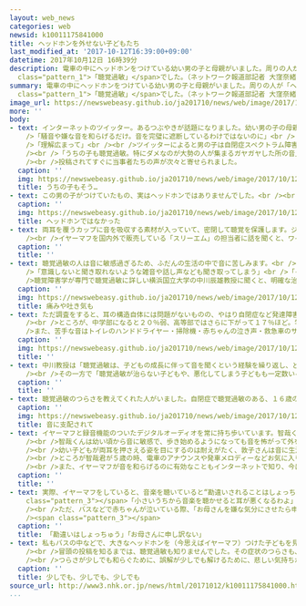 ```yaml
---
layout: web_news
categories: web
newsid: k10011175841000
title: ヘッドホンを外せない子どもたち
last_modified_at: '2017-10-12T16:39:00+09:00'
datetime: 2017年10月12日 16時39分
description: 電車の中にヘッドホンをつけている幼い男の子と母親がいました。周りの人が「ヘッドホンで音楽聴かせるなんて！会話しなさい」と母親に言いました。しかし男の子は音楽を聴いていませんでした。逆に音が聞こえると耐えられなくなることがあるためできるだけ音を断っていたのです。男の子はまだ知る人の少ない、だから誤解されることの多い<span
  class="pattern_1">「聴覚過敏」</span>でした。（ネットワーク報道部記者 大窪奈緒子）
summary: 電車の中にヘッドホンをつけている幼い男の子と母親がいました。周りの人が「ヘッドホンで音楽聴かせるなんて！会話しなさい」と母親に言いました。しかし男の子は音楽を聴いていませんでした。逆に音が聞こえると耐えられなくなることがあるためできるだけ音を断っていたのです。男の子はまだ知る人の少ない、だから誤解されることの多い<span
  class="pattern_1">「聴覚過敏」</span>でした。（ネットワーク報道部記者 大窪奈緒子）
image_url: https://newswebeasy.github.io/ja201710/news/web/image/2017/10/12/k10011175841000.jpg
more: ''
body:
- text: インターネットのツイッター。あるつぶやきが話題になりました。幼い男の子の母親からの投稿。<br /><br />「電車で“小さい子にヘッドホンで音楽聴かせて！会話しなさい”と勘違いされた」<br
    />「騒音や嫌な音を和らげるだけ。音を完璧に遮断しているわけではないのに」<br />「息子は“聴覚過敏”。音の大小関係なく生理的に無理な音がある」<br
    />「理解広まって」<br /><br />ツイッターによると男の子は自閉症スペクトラム障害。発達障害の一つです。他人の感情を理解したりコミュニケーションを取ったりするのが苦手という特徴があります。こうした自閉症の人に音に敏感な「聴覚過敏」の症状が出ることが多いのです。<br
    /><br />「うちの子も聴覚過敏。特にダメなのが大勢の人が集まるガヤガヤした所の音」<br />「うちも自閉症で、聞くとパニックになる音がいくつかある」<br
    /><br />投稿されてすぐに当事者たちの声が次々と寄せられました。
  caption: ''
  img: https://newswebeasy.github.io/ja201710/news/web/image/2017/10/12/K10011175841_1710121619_1710121638_01_03.jpg
  title: うちの子もそう…
- text: この男の子がつけていたもの、実はヘッドホンではありませんでした。<br /><br />同じような形をした<span class="pattern_1">“イヤーマフ”</span>と呼ばれる商品。
  caption: ''
  img: https://newswebeasy.github.io/ja201710/news/web/image/2017/10/12/K10011175841_1710121416_1710121453_01_04.jpg
  title: ヘッドホンではなかった
- text: 両耳を覆うカップに音を吸収する素材が入っていて、密閉して聴覚を保護します。ジェット機の音や、カーレースの際の音などを和らげようと、現場で働く人たちの耳を守るためなどに作られた商品でした。<br
    /><br />イヤーマフを国内外で販売している「スリーエム」の担当者に話を聞くと、ワイヤレスヘッドホンの普及で見分けがつきにくくなっているそうです。そして最近、本やインターネットで聴覚過敏の対策グッズとして紹介されることが増え、利用の幅が広がっているということでした。
  caption: ''
  title: ''
- text: 聴覚過敏の人は音に敏感過ぎるため、ふだんの生活の中で音に苦しみます。<br /><br />「一般には苦にならない音が耐えられないほど大きく感じてしまう」<br
    />「意識しないと聞き取れないような雑音や話し声なども聞き取ってしまう」<br />「そうした症状によってひどい時には痛みや吐き気をもよおす」<br /><br
    />聴覚障害学が専門で聴覚過敏に詳しい横浜国立大学の中川辰雄教授に聞くと、明確な治療法は確立されてなく、予測される患者数もわからないそうです。
  caption: ''
  img: https://newswebeasy.github.io/ja201710/news/web/image/2017/10/12/K10011175841_1710121417_1710121453_01_05.jpg
  title: 痛みや吐き気も
- text: ただ調査をすると、耳の構造自体には問題がないものの、やはり自閉症など発達障害の子どもに症状を訴えるケースが目立ちました。<br /><br />調査したのは７年前。ある特別支援学校でおよそ８０の家庭を調べたところ、小学部の子どものおよそ半数に聴覚過敏の症状がありました。<br
    /><br />ところが、中学部になると２０％弱、高等部ではさらに下がって１７％ほど。学年があがるにつれ、症状が消えていく傾向がうかがえました。<br /><br
    />また、苦手な音はトイレのハンドドライヤー・掃除機・赤ちゃんの泣き声・救急車のサイレン・館内放送などさまざまでした。
  caption: ''
  img: https://newswebeasy.github.io/ja201710/news/web/image/2017/10/12/K10011175841_1710121619_1710121638_01_06.jpg
  title: ''
- text: 中川教授は「聴覚過敏は、子どもの成長に伴って音を聞くという経験を繰り返し、どういう時に苦手な音が鳴るのかなどを一つ一つ学習することで症状がなくなったりするのではないか。安易にイヤーマフを使い学習の機会が奪われてしまわないよう大人が注意することが必要だ」と指摘しています。<br
    /><br />その一方で「聴覚過敏が治らない子どもや、悪化してしまう子どもも一定数いる。イヤーマフをつけることで嫌な音が緩和され安心感が得られ、外に出られるようになるというメリットもある。状況に合わせて使ってほしい」とも話していました。
  caption: ''
  title: ''
- text: 聴覚過敏のつらさを教えてくれた人がいました。自閉症で聴覚過敏のある、１６歳の大貫智哉くんです。
  caption: ''
  img: https://newswebeasy.github.io/ja201710/news/web/image/2017/10/12/K10011175841_1710121417_1710121458_01_06.jpg
  title: 音に支配されて
- text: イヤーマフと録音機能のついたデジタルオーディオを常に持ち歩いています。智哉くんは言葉を発したり、気持ちを伝えたりすることが得意ではなく、母親の敦子さんが、智哉くんが幼い頃からの経験を話してくれました。<br
    /><br />智哉くんは幼い頃から音に敏感で、歩き始めるようになっても音を怖がって外を歩きたがらなかったそうです。そして大きな音が怖いのに加え、たくさんの人がいる場所では、話し声や空調の音、物がぶつかる音など一般には気にならない音も耳が拾ってしまい、音の波が体に押し寄せてくるような圧迫感で、いつも耳を押さえていたそうです。<br
    /><br />幼い子どもが両耳を押さえる姿を目にするのは耐えがたく、敦子さんは音に生活が支配されているように感じていました。「とにかく大変そうで。どうしたら少しでも楽に生活させてあげられるのか対処方法を見つけようと必死だった」といいます。<br
    /><br />ところが智哉君が５歳の時、電車のアナウンスや発車メロディーなどお気に入りの音をデジタルオーディオに録りためてプレゼントすると、その日からデジタルオーディオの音を聴きながらであれば外を散歩できるようになったといいます。<br
    /><br />また、イヤーマフが音を和らげるのに有効なこともインターネットで知り、今はスーパーやレストランなど騒がしい場所に入る前には、あらかじめイヤーマフをつけて入店し、徐々に耳を音に慣らしてからイヤーマフをとるようにしているということでした。
  caption: ''
  title: ''
- text: 実際、イヤーマフをしていると、音楽を聴いていると“勘違いされることはしょっちゅう”だそうです。敦子さんは次のように話してくれました。<br /><span
    class="pattern_3"></span>「小さいうちから音楽を聴かせると耳が悪くなるわよ」と注意されたことも多々ありました。心の中では「そうじゃないんだけどな」と思いながらも、まぁ、勘違いされても当然か、と自分を納得させていました。<br
    /><br />ただ、バスなどで赤ちゃんが泣いている際、「お母さんを嫌な気分にさせたら申し訳ない」と感じながらも、体が硬直してきている智哉君にイヤーマフをそっとかぶせる時は、なんとも言えない悲しい気持ちになる。<br
    /><span class="pattern_3"></span>
  caption: ''
  title: 「勘違いはしょっちゅう」「お母さんに申し訳ない」
- text: 私もバスの中などで、大きなヘッドホンを（今思えばイヤーマフ）つけた子どもを見たことがあり、なんでつけているのかな？ぐらいにしか思っていませんでした。<br
    /><br />冒頭の投稿を知るまでは、聴覚過敏も知りませんでした。その症状のつらさも、周囲に誤解されるつらさも、なんとも言えない悲しい気持ちになることも知りませんでした。まだイヤーマフがない時代、聴覚過敏の方たちはどのように過ごしていたのかとも思いました。<br
    /><br />つらさが少しでも和らぐために、誤解が少しでも解けるために、悲しい気持ちが少しでもなくなるために、聴覚過敏と闘っている人がいることを少しでも多くの人に伝えていきたい、この記事がその一助に、つらさを和らげる力になればと思います。
  caption: ''
  title: 少しでも、少しでも、少しでも
source_url: http://www3.nhk.or.jp/news/html/20171012/k10011175841000.html
...
```

